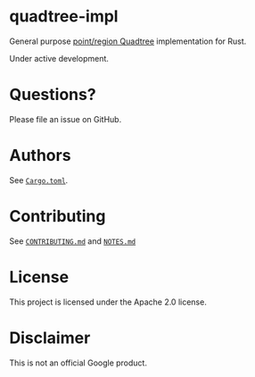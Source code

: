 # quadtree-impl
General purpose [point/region Quadtree](https://en.wikipedia.org/wiki/Quadtree)
implementation for Rust.

Under active development.

# Questions?

Please file an issue on GitHub.

# Authors

See [`Cargo.toml`](Cargo.toml).

# Contributing

See [`CONTRIBUTING.md`](CONTRIBUTING.md) and [`NOTES.md`](NOTES.md)

# License

This project is licensed under the Apache 2.0 license.

# Disclaimer

This is not an official Google product. 
